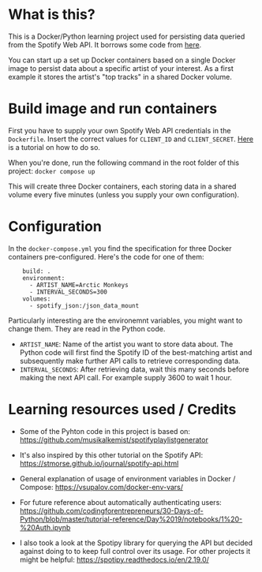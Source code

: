 # What is this?

This is a Docker/Python learning project used for persisting data queried from the Spotify Web API. It borrows some code from [here](https://github.com/musikalkemist/spotifyplaylistgenerator).

You can start up a set up Docker containers based on a single Docker image to persist data about a specific artist of your interest. As a first example it stores the artist's "top tracks" in a shared Docker volume.

#  Build image and run containers
First you have to supply your own Spotify Web API credentials in the `Dockerfile`. Insert the correct values for `CLIENT_ID` and `CLIENT_SECRET`. [Here](https://stmorse.github.io/journal/spotify-api.html) is a tutorial on how to do so.

When you're done, run the following command in the root folder of this project: `docker compose up`

This will create three Docker containers, each storing data in a shared volume every five minutes (unless you supply your own configuration).

# Configuration
In the `docker-compose.yml` you find the specification for three Docker containers pre-configured. Here's the code for one of them:

```spotify_python_arctic_monkeys:
    build: .
    environment:
      - ARTIST_NAME=Arctic Monkeys
      - INTERVAL_SECONDS=300
    volumes:
      - spotify_json:/json_data_mount
```

Particularly interesting are the environemnt variables, you might want to change them. They are read in the Python code.

- `ARTIST_NAME`: Name of the artist you want to store data about. The Python code will first find the Spotify ID of the best-matching artist and subsequently make further API calls to retrieve corresponding data.
- `INTERVAL_SECONDS`: After retrieving data, wait this many seconds before making the next API call. For example supply 3600 to wait 1 hour.

# Learning resources used / Credits
- Some of the Pyhton code in this project is based on: https://github.com/musikalkemist/spotifyplaylistgenerator

- It's also inspired by this other tutorial on the Spotify API: https://stmorse.github.io/journal/spotify-api.html

- General explanation of usage of environment variables in Docker / Compose: https://vsupalov.com/docker-env-vars/

- For future reference about automatically authenticating users: https://github.com/codingforentrepreneurs/30-Days-of-Python/blob/master/tutorial-reference/Day%2019/notebooks/1%20-%20Auth.ipynb

- I also took a look at the Spotipy library for querying the API but decided against doing to to keep full control over its usage. For other projects it might be helpful: https://spotipy.readthedocs.io/en/2.19.0/
